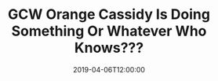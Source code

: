 ---
title: GCW Orange Cassidy Is Doing Something Or Whatever Who Knows???
location: White Eagle Hall, Jersey City, NJ
date: 2019-04-06T12:00:00
cagematch: https://www.cagematch.net/?id=1&nr=227316
---